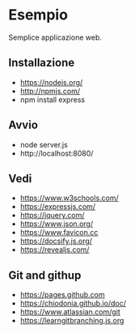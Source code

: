 # Esempio
Semplice applicazione web.

## Installazione
- https://nodejs.org/
- http://npmjs.com/ 
- npm install express

## Avvio
- node server.js
- http://localhost:8080/

## Vedi
- https://www.w3schools.com/
- https://expressjs.com/
- https://jquery.com/
- https://www.json.org/
- https://www.favicon.cc
- https://docsify.js.org/
- https://revealjs.com/

## Git and githup
- https://pages.github.com
- https://chiodonia.github.io/doc/
- https://www.atlassian.com/git
- https://learngitbranching.js.org